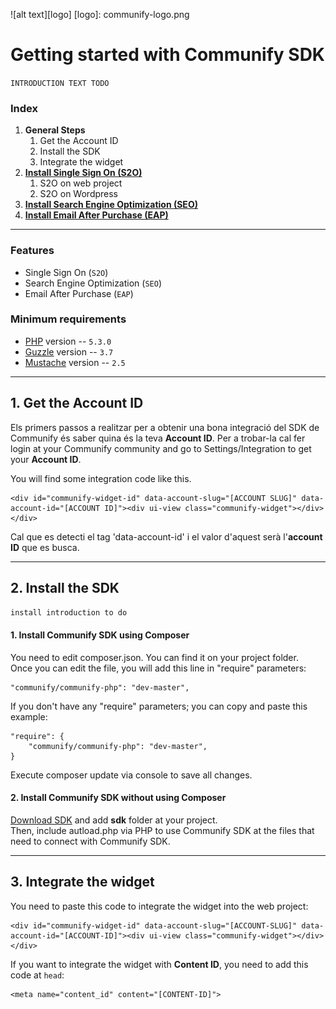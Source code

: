 ![alt text][logo]
[logo]: communify-logo.png
# Getting started with Communify SDK 

`INTRODUCTION TEXT TODO`

### Index

1. **General Steps**
    1. Get the Account ID
    2. Install the SDK
    3. Integrate the widget
2. **[Install Single Sign On (S2O)](/s2o/)**
    1. S2O on web project
    2. S2O on Wordpress
3. **[Install Search Engine Optimization (SEO)](/seo/)**
4. **[Install Email After Purchase (EAP)](/eap/)**

---

### Features

* Single Sign On (`S2O`)
* Search Engine Optimization (`SEO`)
* Email After Purchase (`EAP`)

### Minimum requirements

* [PHP](http://www.php.net) version -- `5.3.0` 
* [Guzzle](https://github.com/guzzle/guzzle) version -- `3.7`
* [Mustache](https://mustache.github.io/) version -- `2.5`

---

## 1. Get the Account ID


Els primers passos a realitzar per a obtenir una bona integració del SDK de Communify és saber quina és la teva **Account ID**.
Per a trobar-la cal fer login at your Communify community and go to Settings/Integration to get your **Account ID**.
  
You will find some integration code like this.

    <div id="communify-widget-id" data-account-slug="[ACCOUNT SLUG]" data-account-id="[ACCOUNT ID]"><div ui-view class="communify-widget"></div></div>
    
Cal que es detecti el tag 'data-account-id' i el valor d'aquest serà l'**account ID** que es busca.

---

## 2. Install the SDK

`install introduction to do`

#### 1. Install Communify SDK using Composer

You need to edit composer.json. You can find it on your project folder.   
Once you can edit the file, you will add this line in "require" parameters:
    
    "communify/communify-php": "dev-master",

If you don't have any "require" parameters; you can copy and paste this example:
    
    "require": {
        "communify/communify-php": "dev-master",
    }


Execute composer update via console to save all changes.

#### 2. Install Communify SDK without using Composer

[Download SDK](https://s3-us-west-2.amazonaws.com/communify-ops/releases/master/communify_sdk.zip) and add **sdk** folder at your project.   
Then, include autload.php via PHP to use Communify SDK at the files that need to connect with Communify SDK.

---

## 3. Integrate the widget

You need to paste this code to integrate the widget into the web project:

    <div id="communify-widget-id" data-account-slug="[ACCOUNT-SLUG]" data-account-id="[ACCOUNT-ID]"><div ui-view class="communify-widget"></div></div>
    
If you want to integrate the widget with **Content ID**, you need to add this code at `head`: 
    
    <meta name="content_id" content="[CONTENT-ID]">
    
    